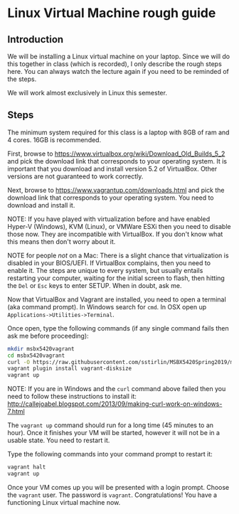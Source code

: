 # Linux Virtual Machine rough guide

## Introduction

We will be installing a Linux virtual machine on your laptop.  Since we will do this together in class
(which is recorded), I only describe the rough steps here.
You can always watch the lecture again if you need to be reminded
of the steps.

We will work almost exclusively in Linux this semester.


## Steps

The minimum system required for this class is a laptop with 8GB of ram and 4 cores.  16GB is recommended.

First, browse to https://www.virtualbox.org/wiki/Download_Old_Builds_5_2 and pick the download link 
that corresponds to your operating system.  It is important that you download and install version 5.2 of VirtualBox.
Other versions are not guaranteed to work correctly.

Next, browse to https://www.vagrantup.com/downloads.html and pick the download link that corresponds to your 
operating system.  You need to download and install it.

NOTE:  If you have played with virtualization before and have enabled Hyper-V (Windows), KVM (Linux), or 
VMWare ESXi then you need to disable those now.  They are incompatible with VirtualBox.
If you don't know what this means then don't worry about it.

NOTE for people *not* on a Mac:  There is a slight chance that virtualization is disabled in your BIOS/UEFI.
If VirtualBox complains, then you need to enable it.  The steps are unique to every system,
but usually entails restarting your computer, waiting for the initial screen to flash, 
then hitting the `Del` or `Esc` keys to enter SETUP.  When in doubt, ask me.

Now that VirtualBox and Vagrant are installed, you need to open a terminal (aka command prompt).
In Windows search for `cmd`.  In OSX open up `Applications->Utilities->Terminal`.

Once open, type the following commands (if any single command fails then ask me before proceeding):

```bash
mkdir msbx5420vagrant
cd msbx5420vagrant
curl -O https://raw.githubusercontent.com/sstirlin/MSBX5420Spring2019/master/Vagrantfile
vagrant plugin install vagrant-disksize
vagrant up
```

NOTE:  If you are in Windows and the `curl` command above failed then you need to follow these
instructions to install it:
http://callejoabel.blogspot.com/2013/09/making-curl-work-on-windows-7.html

The `vagrant up` command should run for a long time (45 minutes to an hour).  Once it finishes 
your VM will be started, however it will not be in a usable state.  You need to restart it.

Type the following commands into your command prompt to restart it:

```bash
vagrant halt
vagrant up
```

Once your VM comes up you will be presented with a login prompt.  Choose the `vagrant` user.
The password is `vagrant`.  Congratulations!  You have a functioning Linux virtual machine now.
